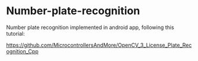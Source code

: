 # Number-plate-recognition

Number plate recognition implemented in android app, following this tutorial:

https://github.com/MicrocontrollersAndMore/OpenCV_3_License_Plate_Recognition_Cpp
